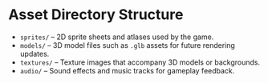 # Asset Directory Structure

- `sprites/` – 2D sprite sheets and atlases used by the game.
- `models/` – 3D model files such as `.glb` assets for future rendering updates.
- `textures/` – Texture images that accompany 3D models or backgrounds.
- `audio/` – Sound effects and music tracks for gameplay feedback.
